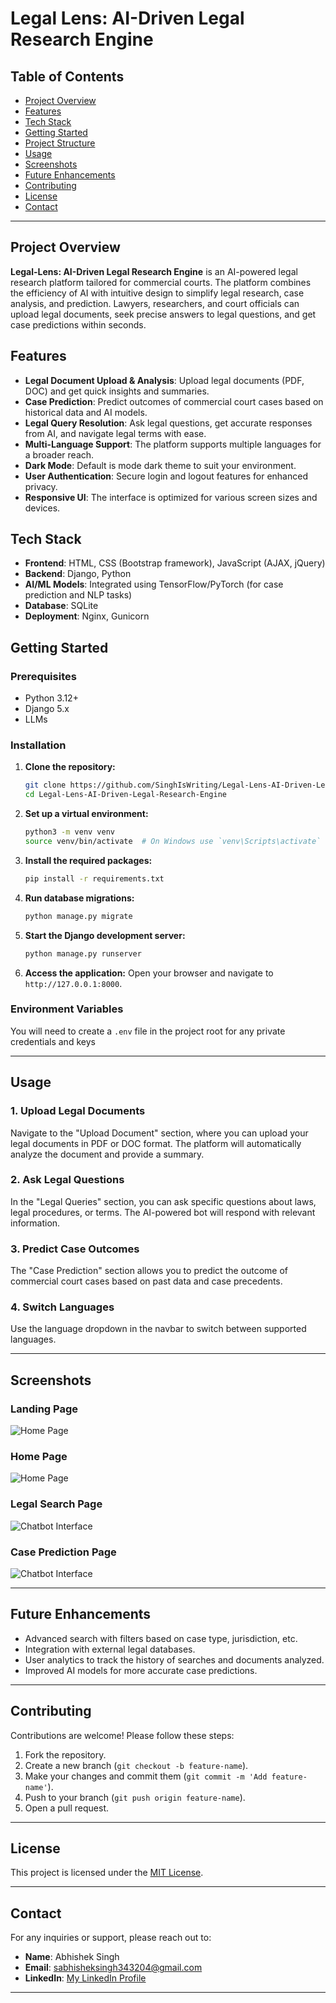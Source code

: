 # **Legal Lens: AI-Driven Legal Research Engine**

## **Table of Contents**
- [Project Overview](#project-overview)
- [Features](#features)
- [Tech Stack](#tech-stack)
- [Getting Started](#getting-started)
- [Project Structure](#project-structure)
- [Usage](#usage)
- [Screenshots](#screenshots)
- [Future Enhancements](#future-enhancements)
- [Contributing](#contributing)
- [License](#license)
- [Contact](#contact)

---

## **Project Overview**

**Legal-Lens: AI-Driven Legal Research Engine** is an AI-powered legal research platform tailored for commercial courts. The platform combines the efficiency of AI with intuitive design to simplify legal research, case analysis, and prediction. Lawyers, researchers, and court officials can upload legal documents, seek precise answers to legal questions, and get case predictions within seconds.

## **Features**
- **Legal Document Upload & Analysis**: Upload legal documents (PDF, DOC) and get quick insights and summaries.
- **Case Prediction**: Predict outcomes of commercial court cases based on historical data and AI models.
- **Legal Query Resolution**: Ask legal questions, get accurate responses from AI, and navigate legal terms with ease.
- **Multi-Language Support**: The platform supports multiple languages for a broader reach.
- **Dark Mode**: Default is mode dark theme to suit your environment.
- **User Authentication**: Secure login and logout features for enhanced privacy.
- **Responsive UI**: The interface is optimized for various screen sizes and devices.

## **Tech Stack**
- **Frontend**: HTML, CSS (Bootstrap framework), JavaScript (AJAX, jQuery)
- **Backend**: Django, Python
- **AI/ML Models**: Integrated using TensorFlow/PyTorch (for case prediction and NLP tasks)
- **Database**: SQLite
- **Deployment**: Nginx, Gunicorn

## **Getting Started**

### **Prerequisites**
- Python 3.12+
- Django 5.x
- LLMs

### **Installation**

1. **Clone the repository:**
    ```bash
    git clone https://github.com/SinghIsWriting/Legal-Lens-AI-Driven-Legal-Research-Engine.git
    cd Legal-Lens-AI-Driven-Legal-Research-Engine
    ```

2. **Set up a virtual environment:**
    ```bash
    python3 -m venv venv
    source venv/bin/activate  # On Windows use `venv\Scripts\activate`
    ```

3. **Install the required packages:**
    ```bash
    pip install -r requirements.txt
    ```

4. **Run database migrations:**
    ```bash
    python manage.py migrate
    ```

5. **Start the Django development server:**
    ```bash
    python manage.py runserver
    ```

6. **Access the application:**
    Open your browser and navigate to `http://127.0.0.1:8000`.

### **Environment Variables**

You will need to create a `.env` file in the project root for any private credentials and keys

- - -

## **Usage**

### **1. Upload Legal Documents**
Navigate to the "Upload Document" section, where you can upload your legal documents in PDF or DOC format. The platform will automatically analyze the document and provide a summary.

### **2. Ask Legal Questions**
In the "Legal Queries" section, you can ask specific questions about laws, legal procedures, or terms. The AI-powered bot will respond with relevant information.

### **3. Predict Case Outcomes**
The "Case Prediction" section allows you to predict the outcome of commercial court cases based on past data and case precedents.

### **4. Switch Languages**
Use the language dropdown in the navbar to switch between supported languages.

- - -

## **Screenshots**

### Landing Page
![Home Page](Screenshots/LandingPage.jpeg)

### Home Page
![Home Page](Screenshots/Screenshot-home.jpeg)

### Legal Search Page
![Chatbot Interface](Screenshots/Screenshot_query.jpeg)

### Case Prediction Page
![Chatbot Interface](Screenshots/Screenshot_prediction.jpeg)

- - -

## **Future Enhancements**
- Advanced search with filters based on case type, jurisdiction, etc.
- Integration with external legal databases.
- User analytics to track the history of searches and documents analyzed.
- Improved AI models for more accurate case predictions.

- - -

## **Contributing**

Contributions are welcome! Please follow these steps:
1. Fork the repository.
2. Create a new branch (`git checkout -b feature-name`).
3. Make your changes and commit them (`git commit -m 'Add feature-name'`).
4. Push to your branch (`git push origin feature-name`).
5. Open a pull request.

- - -

## **License**

This project is licensed under the [MIT License](LICENSE).

- - -

## **Contact**

For any inquiries or support, please reach out to:
- **Name**: Abhishek Singh
- **Email**: sabhisheksingh343204@gmail.com
- **LinkedIn**: [My LinkedIn Profile](www.linkedin.com/in/abhishek-singh-bba2662a9)

- - -
